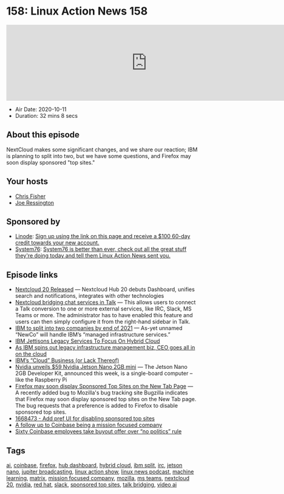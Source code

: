 # 158: Linux Action News 158

<iframe src="https://player.fireside.fm/v2/DAcK9LdX+da_c1p0s?theme=dark" width="740" height="200" frameborder="0" scrolling="no"></iframe>

* Air Date: 2020-10-11
* Duration: 32 mins 8 secs

## About this episode

NextCloud makes some significant changes, and we share our reaction; IBM is planning to split into two, but we have some questions, and Firefox may soon display sponsored "top sites."

## Your hosts
* [Chris Fisher](https://linuxactionnews.com/hosts/chris)
* [Joe Ressington](https://linuxactionnews.com/hosts/joe)

## Sponsored by

  * [Linode](http://linode.com/lan): [Sign up using the link on this page and receive a $100 60-day credit towards your new account. ](http://linode.com/lan)
  * [System76](https://system76.com/): [System76 is better than ever, check out all the great stuff they're doing today and tell them Linux Action News sent you.](https://system76.com/)



## Episode links

  * [Nextcloud 20 Released](https://nextcloud.com/blog/nextcloud-hub-20-debuts-dashboard-unifies-search-and-notifications-integrates-with-other-technologies/ "Nextcloud 20 Released") — Nextcloud Hub 20 debuts Dashboard, unifies search and notifications, integrates with other technologies
  * [Nextcloud bridging chat services in Talk](https://cloud.nextcloud.com/s/FAw4NCg32xz4WAj "Nextcloud bridging chat services in Talk") — This allows users to connect a Talk conversion to one or more external services, like IRC, Slack, MS Teams or more. The administrator has to have enabled this feature and users can then simply configure it from the right-hand sidebar in Talk.
  * [IBM to split into two companies by end of 2021](https://arstechnica.com/information-technology/2020/10/ibm-to-split-into-two-companies-by-the-end-of-2021/ "IBM to split into two companies by end of 2021") — As-yet unnamed “NewCo” will handle IBM’s “managed infrastructure services.”
  * [IBM Jettisons Legacy Services To Focus On Hybrid Cloud](https://www.nextplatform.com/2020/10/08/ibm-jettisons-legacy-services-to-focus-on-hybrid-cloud/ "IBM Jettisons Legacy Services To Focus On Hybrid Cloud")
  * [As IBM spins out legacy infrastructure management biz, CEO goes all in on the cloud](https://techcrunch.com/2020/10/08/as-ibm-spins-out-legacy-infrastructure-management-biz-ceo-goes-all-in-on-the-cloud/ "As IBM spins out legacy infrastructure management biz, CEO goes all in on the cloud")
  * [IBM’s “Cloud” Business (or Lack Thereof)](https://www.platformonomics.com/2020/10/ibms-cloud-business-or-lack-thereof/ "IBM’s “Cloud” Business \(or Lack Thereof\)")
  * [Nvidia unveils $59 Nvidia Jetson Nano 2GB mini](https://www.theregister.com/2020/10/06/nvidia_gtc_roundup/ "Nvidia unveils $59 Nvidia Jetson Nano 2GB mini") — The Jetson Nano 2GB Developer Kit, announced this week, is a single-board computer – like the Raspberry Pi 
  * [Firefox may soon display Sponsored Top Sites on the New Tab Page](https://www.ghacks.net/2020/10/09/firefox-may-soon-display-sponsored-top-sites-on-the-new-tab-page/ "Firefox may soon display Sponsored Top Sites on the New Tab Page") — A recently added bug to Mozilla's bug tracking site Bugzilla indicates that Firefox may soon display sponsored top sites on the New Tab page. The bug requests that a preference is added to Firefox to disable sponsored top sites.
  * [1668473 - Add pref UI for disabling sponsored top sites](https://bugzilla.mozilla.org/show_bug.cgi?id=1668473 "1668473 - Add pref UI for disabling sponsored top sites")
  * [A follow up to Coinbase being a mission focused company](https://blog.coinbase.com/a-follow-up-to-coinbase-as-a-mission-focused-company-6e7545e9aea2 "A follow up to Coinbase being a mission focused company")
  * [Sixty Coinbase employees take buyout offer over “no politics” rule](https://arstechnica.com/cars/2020/10/sixty-coinbase-employees-take-buyout-offer-over-no-politics-rule/ "Sixty Coinbase employees take buyout offer over “no politics” rule")



## Tags

[ai](https://linuxactionnews.com/tags/ai), [coinbase](https://linuxactionnews.com/tags/coinbase), [firefox](https://linuxactionnews.com/tags/firefox), [hub dashboard](https://linuxactionnews.com/tags/hub%20dashboard), [hybrid cloud](https://linuxactionnews.com/tags/hybrid%20cloud), [ibm split](https://linuxactionnews.com/tags/ibm%20split), [irc](https://linuxactionnews.com/tags/irc), [jetson nano](https://linuxactionnews.com/tags/jetson%20nano), [jupiter broadcasting](https://linuxactionnews.com/tags/jupiter%20broadcasting), [linux action show](https://linuxactionnews.com/tags/linux%20action%20show), [linux news podcast](https://linuxactionnews.com/tags/linux%20news%20podcast), [machine learning](https://linuxactionnews.com/tags/machine%20learning), [matrix](https://linuxactionnews.com/tags/matrix), [mission focused company](https://linuxactionnews.com/tags/mission%20focused%20company), [mozilla](https://linuxactionnews.com/tags/mozilla), [ms teams](https://linuxactionnews.com/tags/ms%20teams), [nextcloud 20](https://linuxactionnews.com/tags/nextcloud%2020), [nvidia](https://linuxactionnews.com/tags/nvidia), [red hat](https://linuxactionnews.com/tags/red%20hat), [slack](https://linuxactionnews.com/tags/slack), [sponsored top sites](https://linuxactionnews.com/tags/sponsored%20top%20sites), [talk bridging](https://linuxactionnews.com/tags/talk%20bridging), [video ai](https://linuxactionnews.com/tags/video%20ai)